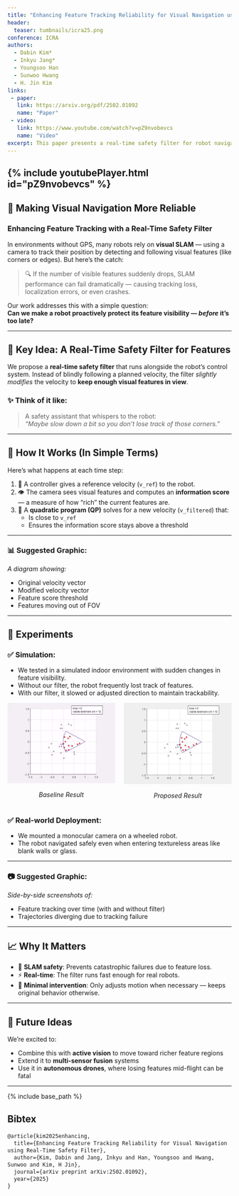 ```yaml
---
title: "Enhancing Feature Tracking Reliability for Visual Navigation using Real-Time Safety Filter"
header:
  teaser: tumbnails/icra25.png
conference: ICRA
authors:
  - Dabin Kim*
  - Inkyu Jang*
  - Youngsoo Han
  - Sunwoo Hwang
  - H. Jin Kim
links: 
 - paper: 
   link: https://arxiv.org/pdf/2502.01092
   name: "Paper"
 - video:
   link: https://www.youtube.com/watch?v=pZ9nvobevcs
   name: "Video"
excerpt: This paper presents a real-time safety filter for robot navigation that maintains visual feature visibility by minimally adjusting velocity commands, ensuring reliable pose estimation even in GPS-denied environments. Validated in both simulation and real-world SLAM scenarios, the method outperforms standard controllers by preserving high-quality localization.
---
```


{% include youtubePlayer.html id="pZ9nvobevcs" %}
---

## 🚀 Making Visual Navigation More Reliable  
### Enhancing Feature Tracking with a Real-Time Safety Filter

In environments without GPS, many robots rely on **visual SLAM** — using a camera to track their position by detecting and following visual features (like corners or edges). But here’s the catch:

> 🔍 If the number of visible features suddenly drops, SLAM performance can fail dramatically — causing tracking loss, localization errors, or even crashes.

Our work addresses this with a simple question:  
**Can we make a robot proactively protect its feature visibility — *before* it’s too late?**

---

## 🎯 Key Idea: A Real-Time Safety Filter for Features

We propose a **real-time safety filter** that runs alongside the robot’s control system. Instead of blindly following a planned velocity, the filter *slightly modifies* the velocity to **keep enough visual features in view**.

### ✨ Think of it like:
> A safety assistant that whispers to the robot:  
> _“Maybe slow down a bit so you don’t lose track of those corners.”_

---

## 🔧 How It Works (In Simple Terms)

Here’s what happens at each time step:

1. 🧭 A controller gives a reference velocity (`v_ref`) to the robot.
2. 👁 The camera sees visual features and computes an **information score** — a measure of how “rich” the current features are.
3. 🧮 A **quadratic program (QP)** solves for a new velocity (`v_filtered`) that:
   - Is close to `v_ref`
   - Ensures the information score stays above a threshold

---

### 📊 Suggested Graphic:
_A diagram showing:_
- Original velocity vector
- Modified velocity vector
- Feature score threshold
- Features moving out of FOV

---

## 🧪 Experiments

### ✅ Simulation:  
- We tested in a simulated indoor environment with sudden changes in feature visibility.
- Without our filter, the robot frequently lost track of features.
- With our filter, it slowed or adjusted direction to maintain trackability.

<div style="display: flex; gap: 20px; justify-content: center; text-align: center;">

  <div style="flex: 1;">
    <img src="/images/blog/icra25/sim_baseline.gif" alt="Sim" style="width: 100%; max-width: 400px;">
    <p><em>Baseline Result</em></p>
  </div>

  <div style="flex: 1;">
    <img src="/images/blog/icra25/sim_proposed.gif" alt="Real" style="width: 100%; max-width: 400px;">
    <p><em>Proposed Result</em></p>
  </div>

</div>

### ✅ Real-world Deployment:  
- We mounted a monocular camera on a wheeled robot.
- The robot navigated safely even when entering textureless areas like blank walls or glass.

---

### 📷 Suggested Graphic:
_Side-by-side screenshots of:_
- Feature tracking over time (with and without filter)
- Trajectories diverging due to tracking failure

---

## 📈 Why It Matters

- 🎯 **SLAM safety**: Prevents catastrophic failures due to feature loss.
- ⚡ **Real-time**: The filter runs fast enough for real robots.
- 🧠 **Minimal intervention**: Only adjusts motion when necessary — keeps original behavior otherwise.

---

## 🧩 Future Ideas

We’re excited to:
- Combine this with **active vision** to move toward richer feature regions
- Extend it to **multi-sensor fusion** systems
- Use it in **autonomous drones**, where losing features mid-flight can be fatal

---

<!-- Vision sensors are extensively used for localizing a robot's pose, particularly in environments where global localization tools such as GPS or motion capture systems are unavailable. In many visual navigation systems, localization is achieved by detecting and tracking visual features or landmarks, which provide information about the sensor's relative pose. For reliable feature tracking and accurate pose estimation, it is crucial to maintain visibility of a sufficient number of features. This requirement can sometimes conflict with the robot's overall task objective. In this paper, we approach it as a constrained control problem. By leveraging the invariance properties of visibility constraints within the robot's kinematic model, we propose a real-time safety filter based on quadratic programming. This filter takes a reference velocity command as input and produces a modified velocity that minimally deviates from the reference while ensuring the information score from the currently visible features remains above a user-specified threshold. Numerical simulations demonstrate that the proposed safety filter preserves the invariance condition and ensures the visibility of more features than the required minimum. We also validated its real-world performance by integrating it into a visual simultaneous localization and mapping (SLAM) algorithm, where it maintained high estimation quality in challenging environments, outperforming a simple tracking controller. -->

{% include base_path %}

## Bibtex <a id="bibtex"></a>
```
@article{kim2025enhancing,
  title={Enhancing Feature Tracking Reliability for Visual Navigation using Real-Time Safety Filter},
  author={Kim, Dabin and Jang, Inkyu and Han, Youngsoo and Hwang, Sunwoo and Kim, H Jin},
  journal={arXiv preprint arXiv:2502.01092},
  year={2025}
}
```